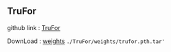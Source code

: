 ## TruFor
github link : [TruFor](https://github.com/grip-unina/TruFor)

DownLoad : [weights](https://www.grip.unina.it/download/prog/TruFor/TruFor_weights.zip)
```./TruFor/weights/trufor.pth.tar'```